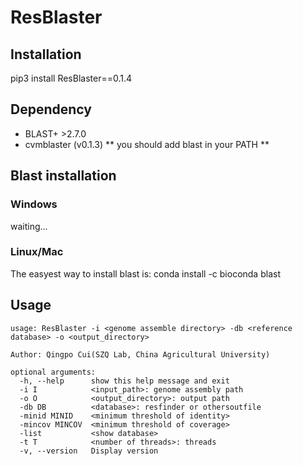 # ResBlaster


## Installation
pip3 install ResBlaster==0.1.4

## Dependency
- BLAST+ >2.7.0
- cvmblaster (v0.1.3)
** you should add blast in your PATH **


## Blast installation
### Windows
waiting...

### Linux/Mac
The easyest way to install blast is:
conda install -c bioconda blast

## Usage
```
usage: ResBlaster -i <genome assemble directory> -db <reference database> -o <output_directory>

Author: Qingpo Cui(SZQ Lab, China Agricultural University)

optional arguments:
  -h, --help      show this help message and exit
  -i I            <input_path>: genome assembly path
  -o O            <output_directory>: output path
  -db DB          <database>: resfinder or othersoutfile
  -minid MINID    <minimum threshold of identity>
  -mincov MINCOV  <minimum threshold of coverage>
  -list           <show database>
  -t T            <number of threads>: threads
  -v, --version   Display version
  ```


